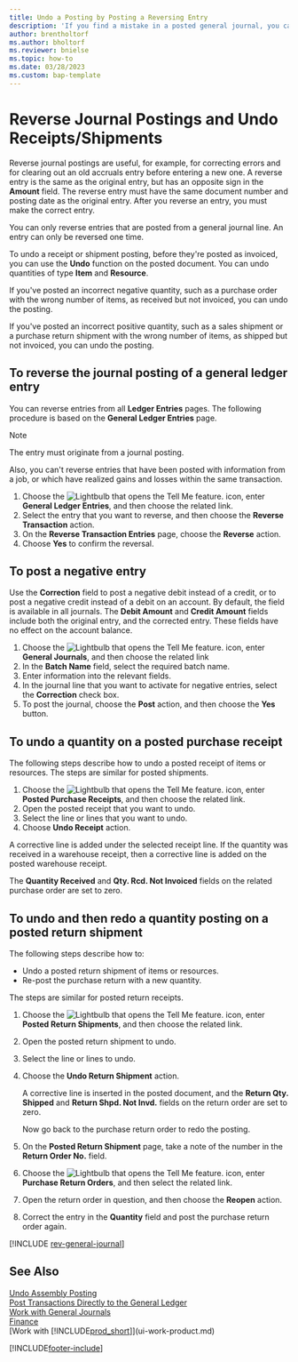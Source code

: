 ```yaml
---
title: Undo a Posting by Posting a Reversing Entry
description: 'If you find a mistake in a posted general journal, you can use the Reverse Transaction action to undo the posting with a correct audit trail.'
author: brentholtorf
ms.author: bholtorf
ms.reviewer: bnielse
ms.topic: how-to
ms.date: 03/28/2023
ms.custom: bap-template
---
```

# <a name="reverse-journal-postings-and-undo-receiptsshipments"></a><a name="reverse-journal-postings-and-undo-receiptsshipments"></a>Reverse Journal Postings and Undo Receipts/Shipments

Reverse journal postings are useful, for example, for correcting errors and for clearing out an old accruals entry before entering a new one. A reverse entry is the same as the original entry, but has an opposite sign in the **Amount** field. The reverse entry must have the same document number and posting date as the original entry. After you reverse an entry, you must make the correct entry.

You can only reverse entries that are posted from a general journal line. An entry can only be reversed one time.

To undo a receipt or shipment posting, before they're posted as invoiced, you can use the **Undo** function on the posted document. You can undo quantities of type **Item** and **Resource**.

If you've posted an incorrect negative quantity, such as a purchase order with the wrong number of items, as received but not invoiced, you can undo the posting.

If you've posted an incorrect positive quantity, such as a sales shipment or a purchase return shipment with the wrong number of items, as shipped but not invoiced, you can undo the posting.

## <a name="to-reverse-the-journal-posting-of-a-general-ledger-entry"></a><a name="to-reverse-the-journal-posting-of-a-general-ledger-entry"></a>To reverse the journal posting of a general ledger entry

You can reverse entries from all **Ledger Entries** pages. The following procedure is based on the **General Ledger Entries** page.

> [!NOTE]
> The entry must originate from a journal posting.
>
> Also, you can't reverse entries that have been posted with information from a job, or which have realized gains and losses within the same transaction.

1. Choose the ![Lightbulb that opens the Tell Me feature.](media/ui-search/search_small.png "Tell me what you want to do") icon, enter **General Ledger Entries**, and then choose the related link.
2. Select the entry that you want to reverse, and then choose the **Reverse Transaction** action.
3. On the **Reverse Transaction Entries** page, choose the **Reverse** action.
4. Choose **Yes** to confirm the reversal.

## <a name="to-post-a-negative-entry"></a><a name="to-post-a-negative-entry"></a>To post a negative entry

Use the **Correction** field to post a negative debit instead of a credit, or to post a negative credit instead of a debit on an account. By default, the field is available in all journals. The **Debit Amount** and **Credit Amount** fields include both the original entry, and the corrected entry. These fields have no effect on the account balance.  

1. Choose the ![Lightbulb that opens the Tell Me feature.](media/ui-search/search_small.png "Tell me what you want to do") icon, enter **General Journals**, and then choose the related link  
2. In the **Batch Name** field, select the required batch name.  
3. Enter information into the relevant fields.  
4. In the journal line that you want to activate for negative entries, select the **Correction** check box.  
5. To post the journal, choose the **Post** action, and then choose the **Yes** button.

## <a name="to-undo-a-quantity-on-a-posted-purchase-receipt"></a><a name="to-undo-a-quantity-on-a-posted-purchase-receipt"></a>To undo a quantity on a posted purchase receipt

The following steps describe how to undo a posted receipt of items or resources. The steps are similar for posted shipments.

1. Choose the ![Lightbulb that opens the Tell Me feature.](media/ui-search/search_small.png "Tell me what you want to do") icon, enter **Posted Purchase Receipts**, and then choose the related link.  
2. Open the posted receipt that you want to undo.  
3. Select the line or lines that you want to undo.  
4. Choose **Undo Receipt** action.

A corrective line is added under the selected receipt line. If the quantity was received in a warehouse receipt, then a corrective line is added on the posted warehouse receipt.  

The **Quantity Received** and **Qty. Rcd. Not Invoiced** fields on the related purchase order are set to zero.

## <a name="to-undo-and-then-redo-a-quantity-posting-on-a-posted-return-shipment"></a><a name="to-undo-and-then-redo-a-quantity-posting-on-a-posted-return-shipment"></a>To undo and then redo a quantity posting on a posted return shipment

The following steps describe how to:

* Undo a posted return shipment of items or resources.
* Re-post the purchase return with a new quantity.

The steps are similar for posted return receipts.

1. Choose the ![Lightbulb that opens the Tell Me feature.](media/ui-search/search_small.png "Tell me what you want to do") icon, enter **Posted Return Shipments**, and then choose the related link.  
2. Open the posted return shipment to undo.
3. Select the line or lines to undo.  

4. Choose the **Undo Return Shipment** action.  

    A corrective line is inserted in the posted document, and the **Return Qty. Shipped** and **Return Shpd. Not Invd.** fields on the return order are set to zero.  

    Now go back to the purchase return order to redo the posting.  

5. On the **Posted Return Shipment** page, take a note of the number in the **Return Order No.** field.  
6. Choose the ![Lightbulb that opens the Tell Me feature.](media/ui-search/search_small.png "Tell me what you want to do") icon, enter **Purchase Return Orders**, and then select the related link.  
7. Open the return order in question, and then choose the **Reopen** action.  
8. Correct the entry in the **Quantity** field and post the purchase return order again.  

[!INCLUDE [rev-general-journal](includes/rev-general-journal.md)]

## <a name="see-also"></a><a name="see-also"></a>See Also

[Undo Assembly Posting](assembly-how-to-undo-assembly-posting.md)  
[Post Transactions Directly to the General Ledger](finance-how-post-transactions-directly.md)  
[Work with General Journals](ui-work-general-journals.md)  
[Finance](finance.md)  
[Work with [!INCLUDE[prod_short](includes/prod_short.md)]](ui-work-product.md)  

[!INCLUDE[footer-include](includes/footer-banner.md)]
